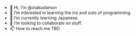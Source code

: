 - 👋 Hi, I’m @otakudamon
- 👀 I’m interested in learning the ins and outs of programming.
- 🌱 I’m currently learning Japanese.
- 💞️ I’m looking to collaborate on stuff.
- 📫 How to reach me TBD

<!---
otakudamon/otakudamon is a ✨ special ✨ repository because its `README.md` (this file) appears on your GitHub profile.
You can click the Preview link to take a look at your changes.
--->
